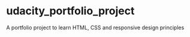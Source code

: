 # udacity_portfolio_project
A portfolio project to learn HTML, CSS and responsive design principles
